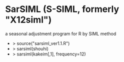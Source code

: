 # SarSIML (S-SIML, formerly "X12siml")
a seasonal adjustment program for R by SIML method

+ \> source("sarsiml_ver1.1.R")
+ \> sarsiml(shouhi)
+ \> sarsiml(kakeim[,1], frequency=12)
